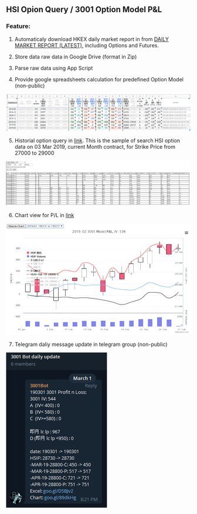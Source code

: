 ## HSI Opion Query / 3001 Option Model  P&L

### Feature:
1. Automaticaly download HKEX daily market report in from  [DAILY MARKET REPORT (LATEST)](https://www.hkex.com.hk/Market-Data/Statistics/Derivatives-Market/Daily-Market-Report-(Latest)?sc_lang=en), including Options and Futures.

2. Store data raw data in Google Drive (format in Zip)

3. Parse raw data using App Script

4. Provide google spreadsheets calculation for predefined Option Model (non-public)

![SpreadSheet](doc/spreadsheet.PNG)

5. Historial option query in [link](https://script.google.com/macros/s/AKfycbxKcVkaCnsGDO_0CB0uw8P_qMOqlsITNRTZeK0wHWoJRrC7NOWG/exec). This is the sample of search HSI option data on 03 Mar 2019, current Month contract, for Strike Price from 27000 to 29000

![HSIO](doc/hsio.PNG)

6. Chart view for P/L in [link](http://goo.gl/89dkHg)

![HightChat](doc/hightchat.PNG)

7. Telegram daliy message update in telegram group (non-public)

![Telegram](doc/telegram.PNG)
